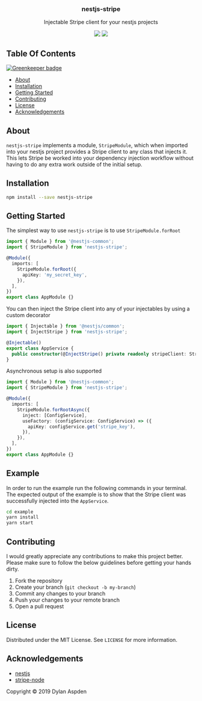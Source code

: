 <p align="center">
  <h3 align="center">
    nestjs-stripe
  </h3>

  <p align="center">
    Injectable Stripe client for your nestjs projects
  </p>

  <p align="center">
    <img src="https://circleci.com/gh/dhaspden/nestjs-stripe.svg?style=svg">
    <a href="https://codecov.io/gh/dhaspden/nestjs-stripe">
      <img src="https://codecov.io/gh/dhaspden/nestjs-stripe/branch/master/graph/badge.svg" />
    </a>
  </p>
</p>

## Table Of Contents

[![Greenkeeper badge](https://badges.greenkeeper.io/dhaspden/nestjs-stripe.svg)](https://greenkeeper.io/)

- [About](#about)
- [Installation](#installation)
- [Getting Started](#getting-started)
- [Contributing](#contributing)
- [License](#license)
- [Acknowledgements](#acknowledgements)

## About

`nestjs-stripe` implements a module, `StripeModule`, which when imported into
your nestjs project provides a Stripe client to any class that injects it. This
lets Stripe be worked into your dependency injection workflow without having to
do any extra work outside of the initial setup.

## Installation

```bash
npm install --save nestjs-stripe
```

## Getting Started

The simplest way to use `nestjs-stripe` is to use `StripeModule.forRoot`

```typescript
import { Module } from '@nestjs-common';
import { StripeModule } from 'nestjs-stripe';

@Module({
  imports: [
    StripeModule.forRoot({
      apiKey: 'my_secret_key',
    }),
  ],
})
export class AppModule {}
```

You can then inject the Stripe client into any of your injectables by using a
custom decorator

```typescript
import { Injectable } from '@nestjs/common';
import { InjectStripe } from 'nestjs-stripe';

@Injectable()
export class AppService {
  public constructor(@InjectStripe() private readonly stripeClient: Stripe) {}
}
```

Asynchronous setup is also supported

```typescript
import { Module } from '@nestjs-common';
import { StripeModule } from 'nestjs-stripe';

@Module({
  imports: [
    StripeModule.forRootAsync({
      inject: [ConfigService],
      useFactory: (configService: ConfigService) => ({
        apiKey: configService.get('stripe_key'),
      }),
    }),
  ],
})
export class AppModule {}
```

## Example

In order to run the example run the following commands in your terminal. The
expected output of the example is to show that the Stripe client was
successfully injected into the `AppService`.

```bash
cd example
yarn install
yarn start
```

## Contributing

I would greatly appreciate any contributions to make this project better. Please
make sure to follow the below guidelines before getting your hands dirty.

1. Fork the repository
2. Create your branch (`git checkout -b my-branch`)
3. Commit any changes to your branch
4. Push your changes to your remote branch
5. Open a pull request

## License

Distributed under the MIT License. See `LICENSE` for more information.

## Acknowledgements

- [nestjs](https://nestjs.com)
- [stripe-node](https://github.com/stripe/stripe-node)

Copyright &copy; 2019 Dylan Aspden
